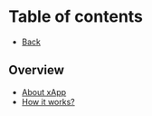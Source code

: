 # Table of contents

* [Back](http://localhost:5000/s/N87e0dRJV5txolG94iir/)

## Overview

* [About xApp](README.md)
* [How it works?](overview/how-it-works.md)
